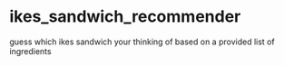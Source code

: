 ikes_sandwich_recommender
=========================

guess which ikes sandwich your thinking of based on a provided list of ingredients
